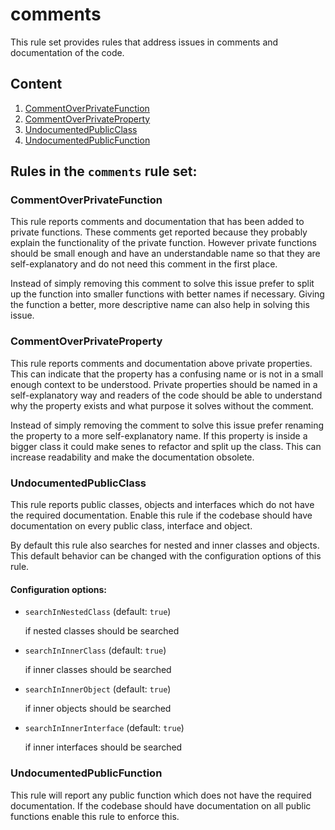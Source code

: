 # comments

This rule set provides rules that address issues in comments and documentation
of the code.

## Content

1. [CommentOverPrivateFunction](#CommentOverPrivateFunction)
2. [CommentOverPrivateProperty](#CommentOverPrivateProperty)
3. [UndocumentedPublicClass](#UndocumentedPublicClass)
4. [UndocumentedPublicFunction](#UndocumentedPublicFunction)
## Rules in the `comments` rule set:

### CommentOverPrivateFunction

This rule reports comments and documentation that has been added to private functions. These comments get reported
because they probably explain the functionality of the private function. However private functions should be small
enough and have an understandable name so that they are self-explanatory and do not need this comment in the first
place.

Instead of simply removing this comment to solve this issue prefer to split up the function into smaller functions
with better names if necessary. Giving the function a better, more descriptive name can also help in
solving this issue.

### CommentOverPrivateProperty

This rule reports comments and documentation above private properties. This can indicate that the property has a
confusing name or is not in a small enough context to be understood.
Private properties should be named in a self-explanatory way and readers of the code should be able to understand
why the property exists and what purpose it solves without the comment.

Instead of simply removing the comment to solve this issue prefer renaming the property to a more self-explanatory
name. If this property is inside a bigger class it could make senes to refactor and split up the class. This can
increase readability and make the documentation obsolete.

### UndocumentedPublicClass

This rule reports public classes, objects and interfaces which do not have the required documentation.
Enable this rule if the codebase should have documentation on every public class, interface and object.

By default this rule also searches for nested and inner classes and objects. This default behavior can be changed
with the configuration options of this rule.

#### Configuration options:

* `searchInNestedClass` (default: `true`)

   if nested classes should be searched

* `searchInInnerClass` (default: `true`)

   if inner classes should be searched

* `searchInInnerObject` (default: `true`)

   if inner objects should be searched

* `searchInInnerInterface` (default: `true`)

   if inner interfaces should be searched

### UndocumentedPublicFunction

This rule will report any public function which does not have the required documentation.
If the codebase should have documentation on all public functions enable this rule to enforce this.
